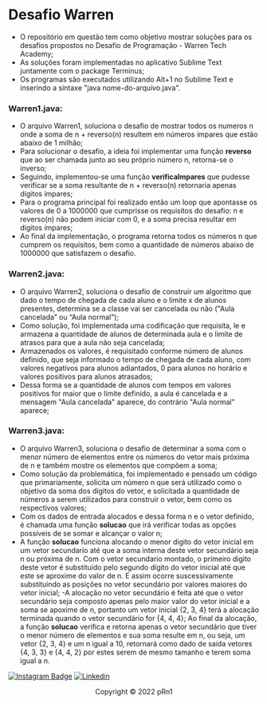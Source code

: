 # Desafio Warren

- O repositório em questão tem como objetivo mostrar soluções para os desafios propostos no Desafio de Programação - Warren Tech Academy;
- As soluções foram implementadas no aplicativo Sublime Text juntamente com o package Terminus;
- Os programas são executados utilizando Alt+1 no Sublime Text e inserindo a sintaxe "java nome-do-arquivo.java".

### Warren1.java:
- O arquivo Warren1, soluciona o desafio de mostrar todos os numeros n onde a soma de n + reverso(n) resultem em números ímpares que estão abaixo de 1 milhão;
- Para solucionar o desafio, a ideia foi implementar uma função **reverso** que ao ser chamada junto ao seu próprio número n, retorna-se o inverso;
- Seguindo, implementou-se uma função **verificaImpares** que pudesse verificar se a soma resultante de n + reverso(n) retornaria apenas dígitos ímpares;
- Para o programa principal foi realizado então um loop que apontasse os valores de 0 a 1000000 que cumprisse os requisitos do desafio: n e reverso(n) não podem iniciar com 0, e a soma precisa resultar em dígitos ímpares;
- Ao final da implementação, o programa retorna todos os números n que cumprem os requisitos, bem como a quantidade de números abaixo de 1000000 que satisfazem o desafio.

### Warren2.java:
- O arquivo Warren2, soluciona o desafio de construir um algoritmo que dado o tempo de chegada de cada aluno e o limite x de alunos presentes, determina se a classe vai ser cancelada ou não ("Aula cancelada” ou “Aula normal”);
- Como solução, foi implementada uma codificação que requisita, le e armazena a quantidade de alunos de determinada aula e o limite de atrasos para que a aula não seja cancelada;
- Armazenados os valores, é requisitado conforme número de alunos definido, que seja informado o tempo de chegada de cada aluno, com valores negativos para alunos adiantados, 0 para alunos no horário e valores positivos para alunos atrasados;
- Dessa forma se a quantidade de alunos com tempos em valores positivos for maior que o limite definido, a aula é cancelada e a mensagem "Aula cancelada" aparece, do contrário "Aula normal" aparece;

### Warren3.java:
- O arquivo Warren3, soluciona o desafio de determinar a soma com o menor número de elementos entre os números do vetor mais próxima de n e também mostre os elementos que compõem a soma;
- Como solução da problemática, foi implementado e pensado um código que primariamente, solicita um número n que será utilizado como o objetivo da soma dos dígitos do vetor, e solicitada a quantidade de números a serem utilizados para construir o vetor, bem como os respectivos valores;
- Com os dados de entrada alocados e dessa forma n e o vetor definido, é chamada uma função **solucao** que irá verificar todas as opções possíveis de se somar e alcançar o valor n;
- A função **solucao** funciona alocando o menor digito do vetor inicial em um vetor secundario até que a soma interna deste vetor secundário seja n ou próxima de n. Com o vetor secundario montado, o primeiro digito deste vetor é substituído pelo segundo dígito do vetor inicial até que este se aproxime do valor de n. E assim ocorre suscessivamente substituindo as posições no vetor secundário por valores maiores do vetor inicial;
-A alocação no vetor secundário é feita até que o vetor secundário seja composto apenas pelo maior valor do vetor inicial e a soma se apoxime de n, portanto um vetor inicial {2, 3, 4} terá a alocação terminada quando o vetor secundário for {4, 4, 4};
Ao final da alocação, a função **solucao** verifica e retorna apenas o vetor secundário que tiver o menor número de elementos e sua soma resulte em n, ou seja, um vetor {2, 3, 4} e um n igual a 10, retornará como dado de saída vetores {4, 3, 3} e {4, 4, 2} por estes serem de mesmo tamanho e terem soma igual a n.





[![Instagram Badge](https://img.shields.io/badge/Instagram-E4405F?style=for-the-badge&logo=instagram&logoColor=white)](https://instagram.com/lucasmperin/)
[![Linkedin](https://img.shields.io/badge/LinkedIn-0077B5?style=for-the-badge&logo=linkedin&logoColor=white)](https://www.linkedin.com/in/lucasmperin/)
<p align="center">Copyright © 2022 pRn1</p>
